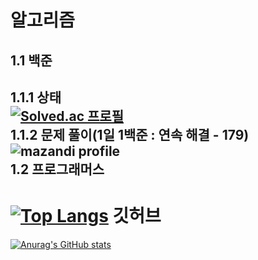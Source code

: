 알고리즘
===
1.1 백준
---
1.1.1 상태   
[![Solved.ac
프로필](http://mazassumnida.wtf/api/v2/generate_badge?boj=chackcooking)](https://solved.ac/chackcooking)   
1.1.2 문제 풀이(1일 1백준 : 연속 해결 - 179)   
![mazandi profile](http://mazandi.herokuapp.com/api?handle=chackcooking&theme=warm)   
1.2 프로그래머스
---   
[![Top Langs](https://github-readme-stats.vercel.app/api/top-langs/?username=Byungjin-Lee&hide=jupyter%20notebook,TSQL)](https://github.com/anuraghazra/github-readme-stats)
깃허브   
===
[![Anurag's GitHub stats](https://github-readme-stats.vercel.app/api?username=Byungjin-Lee)](https://github.com/anuraghazra/github-readme-stats)
